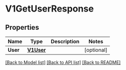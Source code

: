 # V1GetUserResponse

## Properties

Name | Type | Description | Notes
------------ | ------------- | ------------- | -------------
**User** | [**V1User**](v1User.md) |  | [optional] 

[[Back to Model list]](../README.md#documentation-for-models) [[Back to API list]](../README.md#documentation-for-api-endpoints) [[Back to README]](../README.md)


